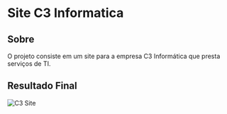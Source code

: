 # Site C3 Informatica

<h2> Sobre </h2>

<p> O projeto consiste em um site para a empresa C3 Informática que presta serviços de TI. </p>

<h2> Resultado Final </h2>

![C3 Site](https://cdn.discordapp.com/attachments/514179396454842383/996518001127989418/unknown.png)
